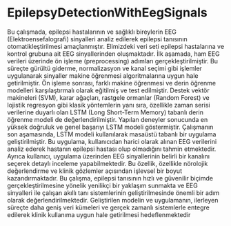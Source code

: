 # EpilepsyDetectionWithEegSignals
Bu çalışmada, epilepsi hastalarının ve sağlıklı bireylerin EEG (Elektroensefalografi) sinyalleri analiz edilerek epilepsi tanısının otomatikleştirilmesi amaçlanmıştır. Elimizdeki veri seti epilepsi hastalarına ve kontrol grubuna ait EEG sinyallerinden oluşmaktadır. İlk aşamada, ham EEG verileri üzerinde ön işleme (preprocessing) adımları gerçekleştirilmiştir. Bu süreçte gürültü giderme, normalizasyon ve kanal seçimi gibi işlemler uygulanarak sinyaller makine öğrenmesi algoritmalarına uygun hale getirilmiştir.
Ön işleme sonrası, farklı makine öğrenmesi ve derin öğrenme modelleri karşılaştırmalı olarak eğitilmiş ve test edilmiştir. Destek vektör makineleri (SVM), karar ağaçları, rastgele ormanlar (Random Forest) ve lojistik regresyon gibi klasik yöntemlerin yanı sıra, özellikle zaman serisi verilerine duyarlı olan LSTM (Long Short-Term Memory) tabanlı derin öğrenme modeli de değerlendirilmiştir. Yapılan deneyler sonucunda en yüksek doğruluk ve genel başarıyı LSTM modeli göstermiştir.
Çalışmanın son aşamasında, LSTM modeli kullanılarak masaüstü tabanlı bir uygulama geliştirilmiştir. Bu uygulama, kullanıcıdan harici olarak alınan EEG verilerini analiz ederek hastanın epilepsi hastası olup olmadığını tahmin etmektedir. Ayrıca kullanıcı, uygulama üzerinden EEG sinyallerinin belirli bir kanalını seçerek detaylı inceleme yapabilmektedir. Bu özellik, özellikle nörolojik değerlendirme ve klinik gözlemler açısından işlevsel bir boyut kazandırmaktadır.
Bu çalışma, epilepsi tanısının hızlı ve güvenilir biçimde gerçekleştirilmesine yönelik yenilikçi bir yaklaşım sunmakta ve EEG sinyalleri ile çalışan akıllı tanı sistemlerinin geliştirilmesinde önemli bir adım olarak değerlendirilmektedir. Geliştirilen modelin ve uygulamanın, ilerleyen süreçte daha geniş veri kümeleri ve gerçek zamanlı sistemlerle entegre edilerek klinik kullanıma uygun hale getirilmesi hedeflenmektedir
